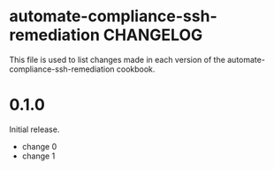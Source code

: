# automate-compliance-ssh-remediation CHANGELOG

This file is used to list changes made in each version of the automate-compliance-ssh-remediation cookbook.

# 0.1.0

Initial release.

- change 0
- change 1

